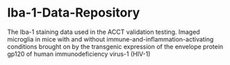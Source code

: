 # Iba-1-Data-Repository
The Iba-1 staining data used in the ACCT validation testing. Imaged microglia in mice with and without immune-and-inflammation-activating conditions brought on by the transgenic expression of the envelope protein gp120 of human immunodeficiency virus-1 (HIV-1)
